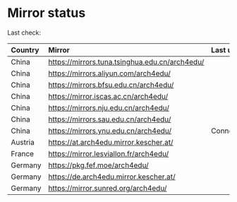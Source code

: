 <script src="./time.js"></script>
# Mirror status
Last check: <script type="text/javascript">localize(1686129415.206998);</script>

|Country|Mirror|Last update|
|:------|:-----|:----------|
|China|https://mirrors.tuna.tsinghua.edu.cn/arch4edu/|<script type="text/javascript">localize(1686076136);</script>|
|China|https://mirrors.aliyun.com/arch4edu/|<script type="text/javascript">localize(1686076136);</script>|
|China|https://mirrors.bfsu.edu.cn/arch4edu/|<script type="text/javascript">localize(1686076136);</script>|
|China|https://mirror.iscas.ac.cn/arch4edu/|<script type="text/javascript">localize(1686119413);</script>|
|China|https://mirrors.nju.edu.cn/arch4edu/|<script type="text/javascript">localize(1686076136);</script>|
|China|https://mirrors.sau.edu.cn/arch4edu/|<script type="text/javascript">localize(1673850842);</script>|
|China|https://mirrors.ynu.edu.cn/arch4edu/|ConnectTimeout|
|Austria|https://at.arch4edu.mirror.kescher.at/|<script type="text/javascript">localize(1686076136);</script>|
|France|https://mirror.lesviallon.fr/arch4edu/|<script type="text/javascript">localize(1686076136);</script>|
|Germany|https://pkg.fef.moe/arch4edu/|<script type="text/javascript">localize(1686076136);</script>|
|Germany|https://de.arch4edu.mirror.kescher.at/|<script type="text/javascript">localize(1686076136);</script>|
|Germany|https://mirror.sunred.org/arch4edu/|<script type="text/javascript">localize(1686076136);</script>|

<script src="./tablefilter/tablefilter.js"></script>
<script src="./table.js"></script>